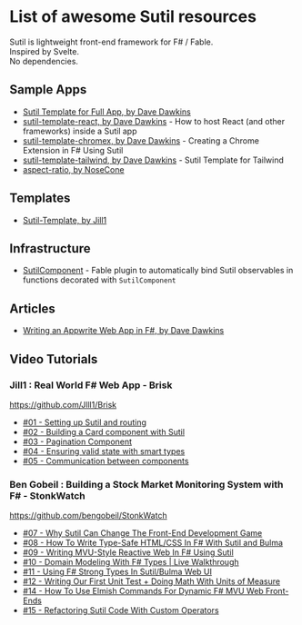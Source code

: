 # List of awesome Sutil resources

Sutil is lightweight front-end framework for F# / Fable.  
Inspired by Svelte.  
No dependencies.  

## Sample Apps

* [Sutil Template for Full App, by Dave Dawkins](https://github.com/davedawkins/sutil-template-app)
* [sutil-template-react, by Dave Dawkins](https://github.com/davedawkins/sutil-template-react) - How to host React (and other frameworks) inside a Sutil app
* [sutil-template-chromex, by Dave Dawkins](https://github.com/davedawkins/sutil-template-chromex) - Creating a Chrome Extension in F# Using Sutil
* [sutil-template-tailwind, by Dave Dawkins](https://github.com/davedawkins/sutil-template-tailwind) - Sutil Template for Tailwind
* [aspect-ratio, by NoseCone](https://github.com/NoseCone/aspect-ratio)

## Templates

* [Sutil-Template, by Jill1](https://github.com/Jlll1/Sutil-Template)

## Infrastructure

* [SutilComponent](https://github.com/Sutil-Web/SutilComponent) - Fable plugin to automatically bind Sutil observables in functions decorated with `SutilComponent`

## Articles

* [Writing an Appwrite Web App in F#, by Dave Dawkins](https://github.com/davedawkins/doodletoy#readme)

## Video Tutorials

### Jill1 : Real World F# Web App - Brisk

https://github.com/Jlll1/Brisk  
* [#01 - Setting up Sutil and routing](https://youtu.be/EC5smZp4DDc)
* [#02 - Building a Card component with Sutil](https://youtu.be/yrK-iTORgU8)
* [#03 - Pagination Component](https://youtu.be/lgbKSQNIvrU)
* [#04 - Ensuring valid state with smart types](https://youtu.be/Bs5zTkmMmas)
* [#05 - Communication between components](https://youtu.be/NuAzX_6flsI)

### Ben Gobeil : Building a Stock Market Monitoring System with F# - StonkWatch

https://github.com/bengobeil/StonkWatch
* [#07 - Why Sutil Can Change The Front-End Development Game](https://youtu.be/D5LwGKNa6dk?list=PLWtGeD5k0ryhV0Fq-_n9OADe1mud_ZTlT)
* [#08 - How To Write Type-Safe HTML/CSS In F# With Sutil and Bulma](https://youtu.be/IcSvaWPcBls?list=PLWtGeD5k0ryhV0Fq-_n9OADe1mud_ZTlT)
* [#09 - Writing MVU-Style Reactive Web In F# Using Sutil](https://youtu.be/9j2ucq2xsD4?list=PLWtGeD5k0ryhV0Fq-_n9OADe1mud_ZTlT)
* [#10 - Domain Modeling With F# Types | Live Walkthrough](https://youtu.be/8ab-0B2KlR8?list=PLWtGeD5k0ryhV0Fq-_n9OADe1mud_ZTlT)
* [#11 - Using F# Strong Types In Sutil/Bulma Web UI](https://youtu.be/iKf9PhdQNRo?list=PLWtGeD5k0ryhV0Fq-_n9OADe1mud_ZTlT)
* [#12 - Writing Our First Unit Test + Doing Math With Units of Measure](https://youtu.be/K057g57reY0?list=PLWtGeD5k0ryhV0Fq-_n9OADe1mud_ZTlT)
* [#14 - How To Use Elmish Commands For Dynamic F# MVU Web Front-Ends](https://youtu.be/_i0hwcjXk8I?list=PLWtGeD5k0ryhV0Fq-_n9OADe1mud_ZTlT)
* [#15 - Refactoring Sutil Code With Custom Operators](https://youtu.be/m6TmrvaEcHw?list=PLWtGeD5k0ryhV0Fq-_n9OADe1mud_ZTlT)
